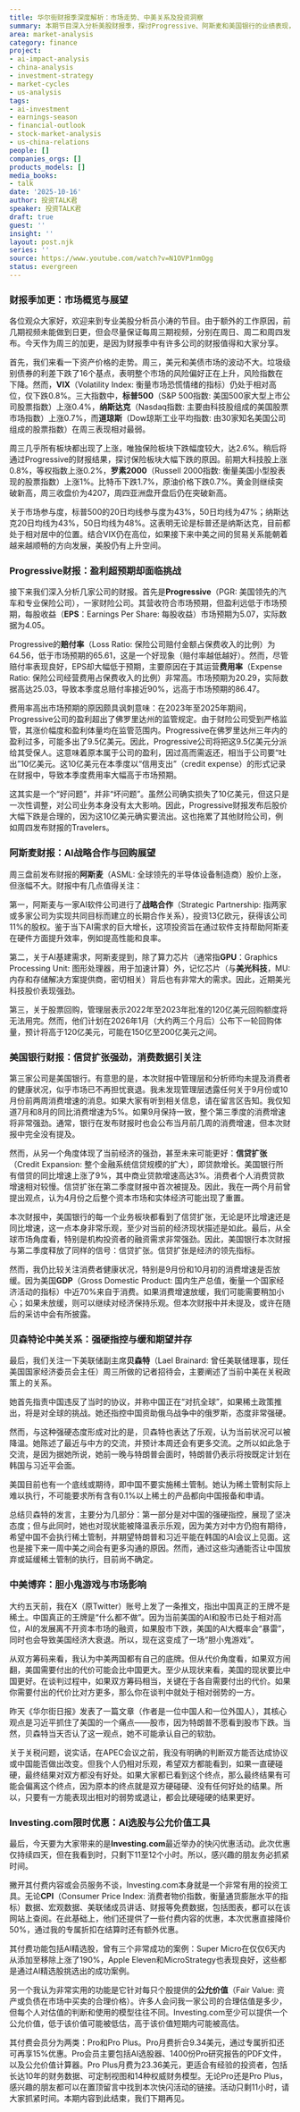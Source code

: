 ```yaml
---
title: 华尔街财报季深度解析：市场走势、中美关系及投资洞察
summary: 本期节目深入分析美股财报季，探讨Progressive、阿斯麦和美国银行的业绩表现，并解读贝森特对中美关系的最新看法，展望市场前景。
area: market-analysis
category: finance
project:
- ai-impact-analysis
- china-analysis
- investment-strategy
- market-cycles
- us-analysis
tags:
- ai-investment
- earnings-season
- financial-outlook
- stock-market-analysis
- us-china-relations
people: []
companies_orgs: []
products_models: []
media_books:
- talk
date: '2025-10-16'
author: 投资TALK君
speaker: 投资TALK君
draft: true
guest: ''
insight: ''
layout: post.njk
series: ''
source: https://www.youtube.com/watch?v=N1OVP1nmOgg
status: evergreen
---
```

### 财报季加更：市场概览与展望

各位观众大家好，欢迎来到专业美股分析员小涛的节目。由于额外的工作原因，前几期视频未能做到日更，但会尽量保证每周三期视频，分别在周日、周二和周四发布。今天作为周三的加更，是因为财报季中有许多公司的财报值得和大家分享。

首先，我们来看一下资产价格的走势。周三，美元和美债市场的波动不大。垃圾级别债券的利差下跌了16个基点，表明整个市场的风险偏好正在上升，风险指数在下降。然而，**VIX**（Volatility Index: 衡量市场恐慌情绪的指标）仍处于相对高位，仅下跌0.8%。三大指数中，**标普500**（S&P 500指数: 美国500家大型上市公司股票指数）上涨0.4%，**纳斯达克**（Nasdaq指数: 主要由科技股组成的美国股票市场指数）上涨0.7%，而**道琼斯**（Dow琼斯工业平均指数: 由30家知名美国公司组成的股票指数）在周三表现相对最弱。

周三几乎所有板块都出现了上涨，唯独保险板块下跌幅度较大，达2.6%。稍后将通过Progressive的财报结果，探讨保险板块大幅下跌的原因。前期大科技股上涨0.8%，等权指数上涨0.2%，**罗素2000**（Russell 2000指数: 衡量美国小型股表现的股票指数）上涨1%。比特币下跌1.7%，原油价格下跌0.7%。黄金则继续突破新高，周三收盘价为4207，周四亚洲盘开盘后仍在突破新高。

关于市场参与度，标普500的20日均线参与度为43%，50日均线为47%；纳斯达克20日均线为43%，50日均线为48%。这表明无论是标普还是纳斯达克，目前都处于相对居中的位置。结合VIX仍在高位，如果接下来中美之间的贸易关系能朝着越来越顺畅的方向发展，美股仍有上升空间。

### Progressive财报：盈利超预期却面临挑战

接下来我们深入分析几家公司的财报。首先是**Progressive**（PGR: 美国领先的汽车和专业保险公司），一家财险公司。其营收符合市场预期，但盈利远低于市场预期，每股收益（**EPS**：Earnings Per Share: 每股收益）市场预期为5.07，实际数据为4.05。

Progressive的**赔付率**（Loss Ratio: 保险公司赔付金额占保费收入的比例）为64.56，低于市场预期的65.61，这是一个好现象（赔付率越低越好）。然而，尽管赔付率表现良好，EPS却大幅低于预期，主要原因在于其运营**费用率**（Expense Ratio: 保险公司经营费用占保费收入的比例）非常高。市场预期为20.29，实际数据高达25.03，导致本季度总赔付率接近90%，远高于市场预期的86.47。

费用率高出市场预期的原因颇具讽刺意味：在2023年至2025年期间，Progressive公司的盈利超出了佛罗里达州的监管规定。由于财险公司受到严格监管，其涨价幅度和盈利体量均在监管范围内。Progressive在佛罗里达州三年内的盈利过多，可能多出了9.5亿美元。因此，Progressive公司将把这9.5亿美元分派给其受保人。这意味着原本属于公司的盈利，因过高而需返还，相当于公司要“吐出”10亿美元。这10亿美元在本季度以“信用支出”（credit expense）的形式记录在财报中，导致本季度费用率大幅高于市场预期。

这其实是一个“好问题”，并非“坏问题”。虽然公司确实损失了10亿美元，但这只是一次性调整，对公司业务本身没有太大影响。因此，Progressive财报发布后股价大幅下跌是合理的，因为这10亿美元确实要流出。这也拖累了其他财险公司，例如周四发布财报的Travelers。

### 阿斯麦财报：AI战略合作与回购展望

周三盘前发布财报的**阿斯麦**（ASML: 全球领先的半导体设备制造商）股价上涨，但涨幅不大。财报中有几点值得关注：

第一，阿斯麦与一家AI软件公司进行了**战略合作**（Strategic Partnership: 指两家或多家公司为实现共同目标而建立的长期合作关系），投资13亿欧元，获得该公司11%的股权。鉴于当下AI需求的巨大增长，这项投资旨在通过软件支持帮助阿斯麦在硬件方面提升效率，例如提高性能和良率。

第二，关于AI基建需求，阿斯麦提到，除了算力芯片（通常指**GPU**：Graphics Processing Unit: 图形处理器，用于加速计算）外，记忆芯片（与**美光科技**，MU: 内存和存储解决方案提供商，密切相关）背后也有非常大的需求。因此，近期美光科技股价表现强劲。

第三，关于股票回购，管理层表示2022年至2023年批准的120亿美元回购额度将无法用完。然而，他们计划在2026年1月（大约两三个月后）公布下一轮回购体量，预计将高于120亿美元，可能在150亿至200亿美元之间。

### 美国银行财报：信贷扩张强劲，消费数据引关注

第三家公司是美国银行。有意思的是，本次财报中管理层和分析师均未提及消费者的健康状况，似乎市场已不再担忧衰退。我未发现管理层透露任何关于9月份或10月份前两周消费增速的消息。如果大家有听到相关信息，请在留言区告知。我仅知道7月和8月的同比消费增速为5%。如果9月保持一致，整个第三季度的消费增速将非常强劲。通常，银行在发布财报时也会公布当月前几周的消费增速，但本次财报中完全没有提及。

然而，从另一个角度体现了当前经济的强劲，甚至未来可能更好：**信贷扩张**（Credit Expansion: 整个金融系统信贷规模的扩大），即贷款增长。美国银行所有借贷的同比增速上涨了9%，其中商业贷款增速高达3%。消费者个人消费贷款增速相对较慢。信贷扩张在第二季度财报中首次被提及。因此，我在一两个月前曾提出观点，认为4月份之后整个资本市场和实体经济可能出现了重置。

本次财报中，美国银行的每一个业务板块都看到了信贷扩张，无论是环比增速还是同比增速，这一点本身非常乐观，至少对当前的经济现状描述是如此。最后，从全球市场角度看，特别是机构投资者的融资需求非常强劲。因此，美国银行本次财报与第二季度释放了同样的信号：信贷扩张。信贷扩张是经济的领先指标。

然而，我仍比较关注消费者健康状况，特别是9月份和10月初的消费增速是否放缓。因为美国**GDP**（Gross Domestic Product: 国内生产总值，衡量一个国家经济活动的指标）中近70%来自于消费。如果消费增速放缓，我们可能需要稍加小心；如果未放缓，则可以继续对经济保持乐观。但本次财报中并未提及，或许在随后的采访中会有所披露。

### 贝森特论中美关系：强硬指控与缓和期望并存

最后，我们关注一下美联储副主席**贝森特**（Lael Brainard: 曾任美联储理事，现任美国国家经济委员会主任）周三所做的记者招待会，主要阐述了当前中美在关税政策上的关系。

她首先指责中国违反了当时的协议，并称中国正在“对抗全球”，如果稀土政策推出，将是对全球的挑战。她还指控中国资助俄乌战争中的俄罗斯，态度非常强硬。

然而，与这种强硬态度形成对比的是，贝森特也表达了乐观，认为当前状况可以被降温。她陈述了最近与中方的交流，并预计本周还会有更多交流。之所以如此急于交流，是因为据她所说，她前一晚与特朗普会面时，特朗普仍表示将按既定计划在韩国与习近平会面。

美国目前也有一个底线或期待，即中国不要实施稀土管制。她认为稀土管制实际上难以执行，不可能要求所有含有0.1%以上稀土的产品都向中国报备和申请。

总结贝森特的发言，主要分为几部分：第一部分是对中国的强硬指控，展现了坚决态度；但与此同时，她也对现状能被降温表示乐观，因为美方对中方仍抱有期待，希望中国不会执行稀土管制，并期望特朗普和习近平能在韩国的AI会议上见面。这也是接下来一周中美之间会有更多沟通的原因。然而，通过这些沟通能否让中国放弃或延缓稀土管制的执行，目前尚不确定。

### 中美博弈：胆小鬼游戏与市场影响

大约五天前，我在X（原Twitter）账号上发了一条推文，指出中国真正的王牌不是稀土。中国真正的王牌是“什么都不做”。因为当前美国的AI和股市已处于相对高位，AI的发展离不开资本市场的融资，如果股市下跌，美国的AI大概率会“暴雷”，同时也会导致美国经济大衰退。所以，现在这变成了一场“胆小鬼游戏”。

从双方筹码来看，我认为中美两国都有自己的底牌。但从代价角度看，如果双方闹翻，美国需要付出的代价可能会比中国更大。至少从现状来看，美国的现状要比中国更好。在谈判过程中，如果双方筹码相当，关键在于各自需要付出的代价。如果你需要付出的代价比对方更多，那么你在谈判中就处于相对弱势的一方。

昨天《华尔街日报》发表了一篇文章（作者是一位中国人和一位外国人），其核心观点是习近平抓住了美国的一个痛点——股市，因为特朗普不愿看到股市下跌。当然，贝森特当天否认了这一观点，她不可能承认自己的软肋。

关于关税问题，说实话，在APEC会议之前，我没有明确的判断双方能否达成协议或中国能否做出改变。但我个人仍相对乐观，希望双方都能看到，如果一直硬碰硬，最终结果对双方都没有好处。如果大家都已看到这个终点，那么最终结果有可能会偏离这个终点，因为原本的终点就是双方硬碰硬、没有任何好处的结果。所以，只要有一方能表现出相对的弱势或退让，都会比硬碰硬的结果更好。

### Investing.com限时优惠：AI选股与公允价值工具

最后，今天要为大家带来的是**Investing.com**最近举办的快闪优惠活动。此次优惠仅持续四天，但在我看到时，只剩下11至12个小时。所以，感兴趣的朋友务必抓紧时间。

撇开其付费内容或会员服务不谈，Investing.com本身就是一个非常有用的投资工具。无论**CPI**（Consumer Price Index: 消费者物价指数，衡量通货膨胀水平的指标）数据、宏观数据、美联储成员讲话、财报等免费数据，包括图表，都可以在该网站上查阅。在此基础上，他们还提供了一些付费内容的优惠，本次优惠直接降价50%，通过我的专属折扣在结算时还有额外优惠。

其付费功能包括AI精选股，曾有三个非常成功的案例：Super Micro在仅仅6天内从添加至移除上涨了190%，Apple Eleven和MicroStrategy也表现良好，这些都是通过AI精选股挑选出的成功案例。

另一个我认为非常实用的功能是它针对每只个股提供的**公允价值**（Fair Value: 资产或负债在市场中买卖的合理价格）。许多人会问我一家公司的合理估值是多少，但每个人对估值的判断和使用的模型往往不同。Investing.com至少可以提供一个公允价值，低于该价值可能被低估，高于该价值短期内可能被高估。

其付费会员分为两类：Pro和Pro Plus。Pro月费折合9.34美元，通过专属折扣还可再享15%优惠。Pro会员主要包括AI选股器、1400份Pro研究报告的PDF文件，以及公允价值计算器。Pro Plus月费为23.36美元，更适合有经验的投资者，包括长达10年的财务数据、可定制视图和14种权威财务模型。无论Pro还是Pro Plus，感兴趣的朋友都可以在置顶留言中找到本次快闪活动的链接。活动只剩11小时，请大家抓紧时间。本期内容到此结束，我们下期再见。